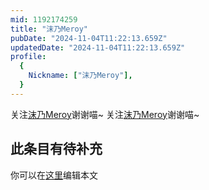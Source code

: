 ```yaml
---
mid: 1192174259
title: "沫乃Meroy"
pubDate: "2024-11-04T11:22:13.659Z"
updatedDate: "2024-11-04T11:22:13.659Z"
profile:
  {
    Nickname: ["沫乃Meroy"],
  }
---
```


关注[沫乃Meroy](https://space.bilibili.com/1192174259)谢谢喵~ 关注[沫乃Meroy](https://space.bilibili.com/1192174259)谢谢喵~

## 此条目有待补充
你可以在[这里](https://github.com/Yuhanawa/VTuber.ICU-Content/edit/master/v/沫乃Meroy/index.md)编辑本文
